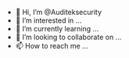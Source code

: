 - 👋 Hi, I’m @Auditeksecurity
- 👀 I’m interested in ...
- 🌱 I’m currently learning ...
- 💞️ I’m looking to collaborate on ...
- 📫 How to reach me ...

<!---
Auditeksecurity/Auditeksecurity is a ✨ special ✨ repository because its `README.md` (this file) appears on your GitHub profile.
You can click the Preview link to take a look at your changes.
--->
